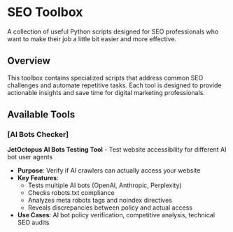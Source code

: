 # SEO Toolbox

A collection of useful Python scripts designed for SEO professionals who want to make their job a little bit easier and more effective.

## Overview

This toolbox contains specialized scripts that address common SEO challenges and automate repetitive tasks. Each tool is designed to provide actionable insights and save time for digital marketing professionals.

## Available Tools

### [AI Bots Checker]
**JetOctopus AI Bots Testing Tool** - Test website accessibility for different AI bot user agents

- **Purpose**: Verify if AI crawlers can actually access your website
- **Key Features**:
  - Tests multiple AI bots (OpenAI, Anthropic, Perplexity)
  - Checks robots.txt compliance
  - Analyzes meta robots tags and noindex directives
  - Reveals discrepancies between policy and actual access
- **Use Cases**: AI bot policy verification, competitive analysis, technical SEO audits

